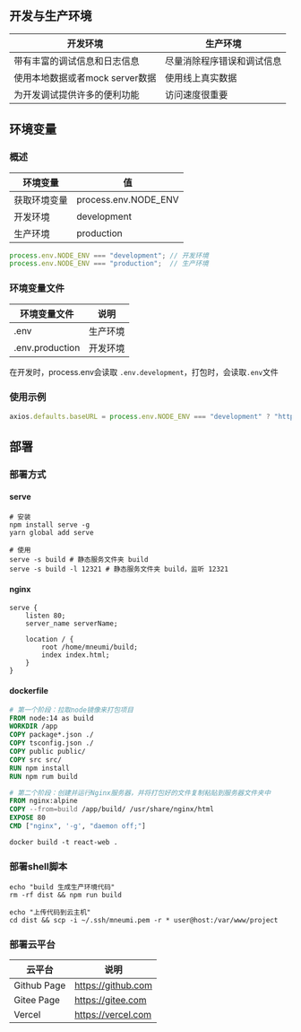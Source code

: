 ## 开发与生产环境

| 开发环境                        | 生产环境                   |
| ------------------------------- | -------------------------- |
| 带有丰富的调试信息和日志信息    | 尽量消除程序错误和调试信息 |
| 使用本地数据或者mock server数据 | 使用线上真实数据           |
| 为开发调试提供许多的便利功能    | 访问速度很重要             |



## 环境变量

### 概述

| 环境变量     | 值                   |
| ------------ | -------------------- |
| 获取环境变量 | process.env.NODE_ENV |
| 开发环境     | development          |
| 生产环境     | production           |

```js
process.env.NODE_ENV === "development"; // 开发环境
process.env.NODE_ENV === "production";  // 生产环境
```

### 环境变量文件

| 环境变量文件    | 说明     |
| --------------- | -------- |
| .env            | 生产环境 |
| .env.production | 开发环境 |

在开发时，process.env会读取 `.env.development`，打包时，会读取`.env`文件

### 使用示例

```js
axios.defaults.baseURL = process.env.NODE_ENV === "development" ? "http://localhost:8080/api" : "http://apis.mneumi.cn"
```



## 部署

### 部署方式

#### serve

```shell
# 安装
npm install serve -g
yarn global add serve

# 使用
serve -s build # 静态服务文件夹 build
serve -s build -l 12321 # 静态服务文件夹 build，监听 12321
```

#### nginx

```nginx
serve {
    listen 80;
    server_name serverName;
    
    location / {
        root /home/mneumi/build;
        index index.html;
    }
}
```

#### dockerfile

```dockerfile
# 第一个阶段：拉取node镜像来打包项目
FROM node:14 as build
WORKDIR /app
COPY package*.json ./
COPY tsconfig.json ./
COPY public public/
COPY src src/
RUN npm install
RUN npm rum build

# 第二个阶段：创建并运行Nginx服务器，并将打包好的文件复制粘贴到服务器文件夹中
FROM nginx:alpine
COPY --from=build /app/build/ /usr/share/nginx/html
EXPOSE 80
CMD ["nginx", '-g', "daemon off;"]
```

```shell
docker build -t react-web .
```

### 部署shell脚本

```shell
echo "build 生成生产环境代码"
rm -rf dist && npm run build

echo "上传代码到云主机"
cd dist && scp -i ~/.ssh/mneumi.pem -r * user@host:/var/www/project
```

### 部署云平台

| 云平台      | 说明               |
| ----------- | ------------------ |
| Github Page | https://github.com |
| Gitee Page  | https://gitee.com  |
| Vercel      | https://vercel.com |


